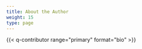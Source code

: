 ```yaml
---
title: About the Author
weight: 15
type: page
---
```


{{< q-contributor range="primary" format="bio" >}}
